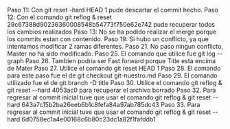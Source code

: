  Paso 11: Con git reset -hard HEAD 1 pude descartar el commit hecho.
 Paso 12: Con el comando git reflog & reset 29c67388d90236360008548b54773f750e62e742 pude recuperar todos los cambios realizados
 Paso 13: No se ha podido realizar el merge porque los commits estan con contenido.
 Paso 19: Si hubo un conflicto, ya que intentamos modificar 2 ramas diferentes.
 Paso 21. No paso ningun conflicto, Master no ha sido modificado.
 Paso 25. El comando que utilice fue git log --graph
 Paso 26. Tambien podria ser Fast forward porque Title esta encima de Mater
 Paso 27. Utilice el comando git reset HEAD 1
 Paso 28. El comando para este paso fue el de git checkout git-nuestro.md
 Paso 29. El comando utilizado fue el de git branch -D title
 Paso 30. Utilice el comando git reflog & git reset --hard 4053ac0 para recuperar el archivo borrado
 Paso 32. Para regresar al commit inicial tuve que usar el comando git reflog & git reset --hard 643a7c15b2ba26eeb6b1c8fefa84a97ab785dc43
 Paso 33. Para regresar al commit inicial tuve que usar el comando git reflog & git reset --hard 6d0758ec1a4e00168c6b80c23dc1a82f1fafddb1
